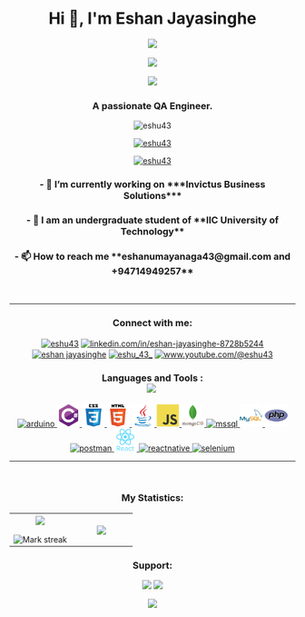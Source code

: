 <h1 align="center">Hi 👋, I'm Eshan Jayasinghe</h1>

<p align="center">
  <a href="https://github.com/DenverCoder1/readme-typing-svg"><img src="https://readme-typing-svg.herokuapp.com?font=SimSun&color=cyan&size=25&center=true&vCenter=true&width=600&height=100&lines=Hello+Everyone.&hearts;++;Welcome+to+My+Profile;I'm+Eshan+Jayasinghe;Businessmen,;Entrepreneur,;Software+QA+Engineer,"></a>
</p>



<!--horizontal divider(gradiant)-->
<p align="center" ><img  src = "https://user-images.githubusercontent.com/73097560/115834477-dbab4500-a447-11eb-908a-139a6edaec5c.gif" width = 900px></p>

<p align="center" ><img  src = "https://raw.githubusercontent.com/TheDudeThatCode/TheDudeThatCode/master/Assets/Developer.gif" width = 300px></p>

<h3 align="center">A passionate QA Engineer.</h3>

<p align="center"> <img src="https://komarev.com/ghpvc/?username=eshu43&label=Profile%20views&color=0e75b6&style=flat" alt="eshu43" /> </p>

<p align="center"> <a href="https://github.com/ryo-ma/github-profile-trophy"><img src="https://github-profile-trophy.vercel.app/?username=eshu43" alt="eshu43" /></a> </p>

<p align="center"> <a href="https://twitter.com/eshu43" target="blank"><img src="https://img.shields.io/twitter/follow/eshu43?logo=twitter&style=for-the-badge" alt="eshu43" /></a> </p>

<h3 align="center">- 🔭 I’m currently working on ***Invictus Business Solutions***</h3>

<h3 align="center">- 🤝 I am an undergraduate student of **IIC University of Technology** </h3>

<h3 align="center">- 📫 How to reach me **eshanumayanaga43@gmail.com and +94714949257** </h3>
<br>

---

<h3 align="center">Connect with me:</h3>
<p align="center">
<a href="https://twitter.com/eshu43" target="blank"><img align="center" src="https://raw.githubusercontent.com/rahuldkjain/github-profile-readme-generator/master/src/images/icons/Social/twitter.svg" alt="eshu43" height="30" width="40" /></a>
<a href="https://www.linkedin.com/in/eshan-jayasinghe-8728b5244/?originalSubdomain=lk" target="blank"><img align="center" src="https://raw.githubusercontent.com/rahuldkjain/github-profile-readme-generator/master/src/images/icons/Social/linked-in-alt.svg" alt="linkedin.com/in/eshan-jayasinghe-8728b5244" height="30" width="40" /></a>
<a href="https://www.facebook.com/eshan.jayasinghe.1" target="blank"><img align="center" src="https://raw.githubusercontent.com/rahuldkjain/github-profile-readme-generator/master/src/images/icons/Social/facebook.svg" alt="eshan jayasinghe" height="30" width="40" /></a>
<a href="https://instagram.com/eshu_43_" target="blank"><img align="center" src="https://raw.githubusercontent.com/rahuldkjain/github-profile-readme-generator/master/src/images/icons/Social/instagram.svg" alt="eshu_43_" height="30" width="40" /></a>
<a href="https://www.youtube.com/playlist?list=PLHvh0bzfMbQ3nRzlKuoy1Syp6zpPC3lIh" target="blank"><img align="center" src="https://raw.githubusercontent.com/rahuldkjain/github-profile-readme-generator/master/src/images/icons/Social/youtube.svg" alt="www.youtube.com/@eshu43" height="30" width="40" /></a>
</p>


<h3 align="center">Languages and Tools :<br><img src="https://media.giphy.com/media/iY8CRBdQXODJSCERIr/giphy.gif" width="30px">&nbsp;</h3>
<p align="center"> <a href="https://www.arduino.cc/" target="_blank" rel="noreferrer"> <img src="https://cdn.worldvectorlogo.com/logos/arduino-1.svg" alt="arduino" width="40" height="40"/> </a> <a href="https://www.w3schools.com/cs/" target="_blank" rel="noreferrer"> <img src="https://raw.githubusercontent.com/devicons/devicon/master/icons/csharp/csharp-original.svg" alt="csharp" width="40" height="40"/> </a> <a href="https://www.w3schools.com/css/" target="_blank" rel="noreferrer"> <img src="https://raw.githubusercontent.com/devicons/devicon/master/icons/css3/css3-original-wordmark.svg" alt="css3" width="40" height="40"/> </a> <a href="https://www.w3.org/html/" target="_blank" rel="noreferrer"> <img src="https://raw.githubusercontent.com/devicons/devicon/master/icons/html5/html5-original-wordmark.svg" alt="html5" width="40" height="40"/> </a> <a href="https://www.java.com" target="_blank" rel="noreferrer"> <img src="https://raw.githubusercontent.com/devicons/devicon/master/icons/java/java-original.svg" alt="java" width="40" height="40"/> </a> <a href="https://developer.mozilla.org/en-US/docs/Web/JavaScript" target="_blank" rel="noreferrer"> <img src="https://raw.githubusercontent.com/devicons/devicon/master/icons/javascript/javascript-original.svg" alt="javascript" width="40" height="40"/> </a> <a href="https://www.mongodb.com/" target="_blank" rel="noreferrer"> <img src="https://raw.githubusercontent.com/devicons/devicon/master/icons/mongodb/mongodb-original-wordmark.svg" alt="mongodb" width="40" height="40"/> </a> <a href="https://www.microsoft.com/en-us/sql-server" target="_blank" rel="noreferrer"> <img src="https://www.svgrepo.com/show/303229/microsoft-sql-server-logo.svg" alt="mssql" width="40" height="40"/> </a> <a href="https://www.mysql.com/" target="_blank" rel="noreferrer"> <img src="https://raw.githubusercontent.com/devicons/devicon/master/icons/mysql/mysql-original-wordmark.svg" alt="mysql" width="40" height="40"/> </a> <a href="https://www.php.net" target="_blank" rel="noreferrer"> <img src="https://raw.githubusercontent.com/devicons/devicon/master/icons/php/php-original.svg" alt="php" width="40" height="40"/> </a> <a href="https://postman.com" target="_blank" rel="noreferrer"> <img src="https://www.vectorlogo.zone/logos/getpostman/getpostman-icon.svg" alt="postman" width="40" height="40"/> </a> <a href="https://reactjs.org/" target="_blank" rel="noreferrer"> <img src="https://raw.githubusercontent.com/devicons/devicon/master/icons/react/react-original-wordmark.svg" alt="react" width="40" height="40"/> </a> <a href="https://reactnative.dev/" target="_blank" rel="noreferrer"> <img src="https://reactnative.dev/img/header_logo.svg" alt="reactnative" width="40" height="40"/> </a> <a href="https://www.selenium.dev" target="_blank" rel="noreferrer"> <img src="https://raw.githubusercontent.com/detain/svg-logos/780f25886640cef088af994181646db2f6b1a3f8/svg/selenium-logo.svg" alt="selenium" width="40" height="40"/> </a> </p>





---
<br>


<h3 align="center">My Statistics:</h3>
<p align="center">
<table align="center">
<tr border="none">
<td width="50%" align="center">
  
  <img  align="center"  src="https://github-readme-stats.vercel.app/api?username=Eshu43&theme=dark&show_icons=true&count_private=true" />
  <br></br>
  <img  title="🔥 Get streak stats for your profile at git.io/streak-stats" alt="Mark streak" src="https://github-readme-streak-stats.herokuapp.com/?user=Eshu43&theme=dark&hide_border=false" /> 
</td>
<td width="50%" align="center">
  <img  align="center" width = 550px src="https://media.giphy.com/media/Ah3zHH7hvsSB2/giphy.gif"/>
  
  </td>
</tr>
</table>


<h3 align="center">Support:</h3>

<p align="center" ><img  src = "https://cdn.buymeacoffee.com/buttons/v2/default-yellow.png" width = 180px>  <img  src = "https://cdn.ko-fi.com/cdn/kofi3.png?v=3" width = 200px> </p>


<!--horizontal divider(gradiant)-->
<p align="center" ><img  src = "https://user-images.githubusercontent.com/73097560/115834477-dbab4500-a447-11eb-908a-139a6edaec5c.gif" width = 900px></p>

